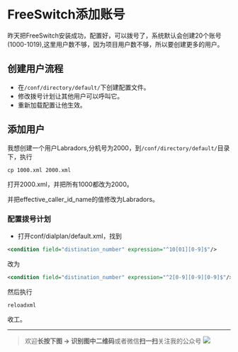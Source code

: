 # FreeSwitch添加账号


昨天把FreeSwitch安装成功，配置好，可以拨号了，系统默认会创建20个账号(1000-1019),这里用户数不够，因为项目用户数不够，所以要创建更多的用户。
<!--more-->

## 创建用户流程

- 在`/conf/directory/default/`下创建配置文件。
- 修改拨号计划让其他用户可以呼叫它。
- 重新加载配置让他生效。

## 添加用户

我想创建一个用户Labradors,分机号为2000，到`/conf/directory/default/`目录下，执行

```shell
cp 1000.xml 2000.xml
```

打开2000.xml，并把所有1000都改为2000。

并把effective_caller_id_name的值修改为Labradors。

### 配置拨号计划

- 打开conf/dialplan/default.xml，找到

```xml
<condition field="distination_number" expression="^10[01][0-9]$"/>
```

改为

```xml
<condition field="distination_number" expression="^2[0-9][0-9][0-9]$"/>
```

然后执行

```shell
reloadxml
```

收工。

-----
> 欢迎**长按下图 -> 识别图中二维码**或者微信**扫一扫**关注我的公众号
> ![](https://ws1.sinaimg.cn/large/c0bee4a0gy1fpzuv3q8ayj20w60ea11n.jpg)